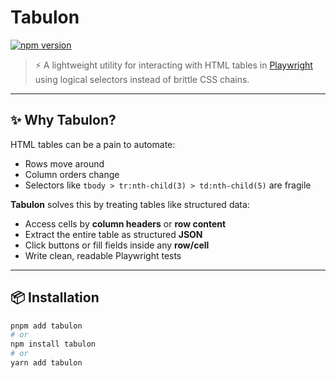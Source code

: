 # Tabulon

[![npm version](https://badge.fury.io/js/tabulon.svg)](https://www.npmjs.com/package/tabulon)


> ⚡ A lightweight utility for interacting with HTML tables in [Playwright](https://playwright.dev) using logical selectors instead of brittle CSS chains.

---

## ✨ Why Tabulon?

HTML tables can be a pain to automate:

- Rows move around
- Column orders change
- Selectors like `tbody > tr:nth-child(3) > td:nth-child(5)` are fragile

**Tabulon** solves this by treating tables like structured data:

- Access cells by **column headers** or **row content**
- Extract the entire table as structured **JSON**
- Click buttons or fill fields inside any **row/cell**
- Write clean, readable Playwright tests

---

## 📦 Installation

```bash
pnpm add tabulon
# or
npm install tabulon
# or
yarn add tabulon


